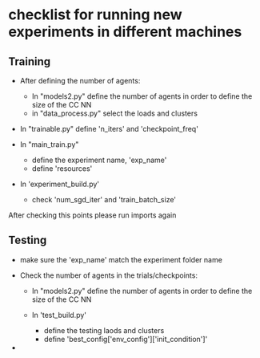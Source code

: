 # checklist for running new experiments in different machines

## Training

* After defining the number of agents:
  * In "models2.py" define the number of agents in order to define the size of the CC NN
  * in "data_process.py" select the loads and clusters

* In "trainable.py" define 'n_iters' and 'checkpoint_freq'
* In "main_train.py"
  * define the experiment name, 'exp_name'
  * define 'resources'

* In 'experiment_build.py'
  * check 'num_sgd_iter' and 'train_batch_size'

After checking this points please run imports again

## Testing

* make sure the 'exp_name' match the experiment folder name

* Check the number of agents in the trials/checkpoints:
  * In "models2.py" define the number of agents in order to define the size of the CC NN

  * In 'test_build.py'
    * define the testing laods and clusters
    * define 'best_config['env_config']['init_condition']'

*
